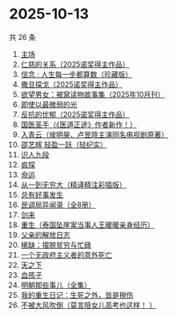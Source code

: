 # 2025-10-13

共 26 条

<!-- BEGIN WEREAD -->
<!-- 最后更新时间 2025-10-13 12:11:59 +0800 -->
1. [主场](https://weread.qq.com/web/bookDetail/4b0327d0813aba12ag0167ed)
1. [仁慈的关系（2025诺奖得主作品）](https://weread.qq.com/web/bookDetail/0b432ca0813ab83bcg019c3d)
1. [信念 : 人生每一步都算数（珍藏版）](https://weread.qq.com/web/bookDetail/9e1326b0813ab8736g0119ec)
1. [撒旦探戈（2025诺奖得主作品）](https://weread.qq.com/web/bookDetail/657323107171e29b657dacd)
1. [欲望男女：被窝读物故事集（2025年10月刊）](https://weread.qq.com/web/bookDetail/a49326d0813aba81ag014c2f)
1. [即使以最微弱的光](https://weread.qq.com/web/bookDetail/4de324d0813aba828g011721)
1. [反抗的忧郁（2025诺奖得主作品）](https://weread.qq.com/web/bookDetail/08e32070813ab81b8g012f0a)
1. [国医圣手（《医道正途》作者新作！）](https://weread.qq.com/web/bookDetail/86932020813aba4f4g0151b2)
1. [入青云（侯明昊、卢昱晓主演同名电视剧原著）](https://weread.qq.com/web/bookDetail/b0e32480728a9c63b0e69aa)
1. [邵艺辉 轻盈一跃（轻纪实）](https://weread.qq.com/web/bookDetail/e4732900813ab9c3fg0146d5)
1. [识人九段](https://weread.qq.com/web/bookDetail/63d32810813aba6e7g017aa2)
1. [疯探](https://weread.qq.com/web/bookDetail/09232490813ab9ec2g0158fc)
1. [命运](https://weread.qq.com/web/bookDetail/0e932260813ab7297g01583b)
1. [从一到无穷大（精译精注彩插版）](https://weread.qq.com/web/bookDetail/ccd32570813ab9f1ag018737)
1. [总有好事发生](https://weread.qq.com/web/bookDetail/3f132e60813aba725g011b72)
1. [民调局异闻录（全8册）](https://weread.qq.com/web/bookDetail/b8332d90813aba784g013ecb)
1. [剑来](https://weread.qq.com/web/bookDetail/8e5326b07153adcf8e53d42)
1. [重生（泰国坠崖案当事人王暖暖亲身经历）](https://weread.qq.com/web/bookDetail/f56324b0813aba592g019f29)
1. [父亲的解放日志](https://weread.qq.com/web/bookDetail/325320f0813ab9c87g0162ef)
1. [稀缺：摆脱贫穷与忙碌](https://weread.qq.com/web/bookDetail/4a432d00813ab73e8g019b1a)
1. [一个无政府主义者的意外死亡](https://weread.qq.com/web/bookDetail/a7a32960723fa2a6a7afb50)
1. [天之下](https://weread.qq.com/web/bookDetail/4de326a0721770aa4de95f4)
1. [血孩子](https://weread.qq.com/web/bookDetail/38032c60813ab9befg0176de)
1. [明朝那些事儿（全集）](https://weread.qq.com/web/bookDetail/a57325c05c8ed3a57224187)
1. [我的重生日记：生死之外，皆是擦伤](https://weread.qq.com/web/bookDetail/d7432640813ab9560g013cc5)
1. [不被大风吹倒（莫言陪女儿高考也这样！ ）](https://weread.qq.com/web/bookDetail/2c032e80813ab95aag019524)
<!-- END WEREAD -->